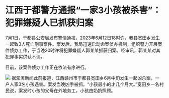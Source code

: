

# 江西于都警方通报“一家3小孩被杀害”：犯罪嫌疑人已抓获归案

7月1日，于都县公安局发布警情通报，2023年6月12日18时许，我县宽田乡发生一起致3人死亡刑事案件。案发后，我局迅速启动命案侦办机制，组织警力开展案件侦办工作，于当晚20时许将犯罪嫌疑人郭某某抓获归案。经审讯，郭某某对其犯罪事实供认不讳。

目前，该案件侦办工作正在依法有序进行。

![](https://inews.gtimg.com/om_bt/O_DN8bRbMHixvsEj3hOvTCtv06P1TKf15TWUTByiOkP9gAA/1000)
据澎湃新闻此前报道，江西赣州市于都县宽田乡6月中旬发生一起凶杀案，一户人家3名小孩遇害。案发当晚凶手被抓。“小孩最小的才几个月大。”宽田乡一名村民说，案发时小孩的父母在外地务工，小孩由奶奶照顾。

